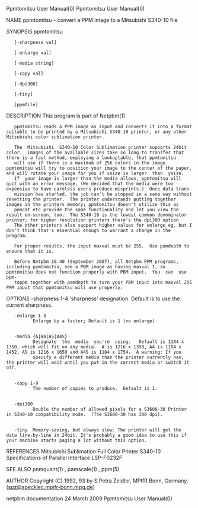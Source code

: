 Ppmtomitsu User Manual(0)                                                                                                                                                           Ppmtomitsu User Manual(0)



NAME
       ppmtomitsu - convert a PPM image to a Mitsubishi S340-10 file


SYNOPSIS
       ppmtomitsu

       [-sharpness val]

       [-enlarge val]

       [-media string]

       [-copy val]

       [-dpi300]

       [-tiny]

       [ppmfile]


DESCRIPTION
       This program is part of Netpbm(1)

       ppmtomitsu reads a PPM image as input and converts it into a format suitable to be printed by a Mitsubishi S340-10 printer, or any other Mitsubishi color sublimation printer.

       The  Mitsubishi  S340-10 Color Sublimation printer supports 24bit color.  Images of the available sizes take so long to transfer that there is a fast method, employing a lookuptable, that ppmtomitsu
       will use if there is a maximum of 256 colors in the image.  ppmtomitsu will try to position your image to the center of the paper, and will rotate your image for you if xsize is larger  than  ysize.
       If  your image is larger than the media allows, ppmtomitsu will quit with an error message. (We decided that the media were too expensive to have careless users produce misprints.)  Once data trans-
       mission has started, the job can't be stopped in a sane way without resetting the printer.  The printer understands putting together images in the printers memory; ppmtomitsu doesn't utilize this as
       pnmcat etc provide the same functionality and let you view the result on-screen, too.  The S340-10 is the lowest common denominator printer; for higher resolution printers there's the dpi300 option.
       The other printers also support higher values for enlarge eg, but I don't think that's essential enough to warrant a change in the program.

       For proper results, the input maxval must be 255.  Use pamdepth to ensure that it is.

       Before Netpbm 10.40 (September 2007), all Netpbm PPM programs, including ppmtomitsu, see a PBM image as having maxval 1, so ppmtomitsu does not function properly with PBM input.  You  can  use  ppm-
       toppm together with pamdepth to turn your PBM input into maxval 255 PPM input that ppmtomitsu will use properly.



OPTIONS
       -sharpness 1-4
              'sharpness' designation.  Default is  to use the current sharpness.


       -enlarge 1-3
              Enlarge by a factor; Default is 1 (no enlarge)


       -media {A|A4|AS|A4S}
              Designate  the  media  you're  using.   Default is 1184 x 1350, which will fit on any media.  A is 1216 x 1350, A4 is 1184 x 1452, AS is 1216 x 1650 and A4S is 1184 x 1754.  A warning: If you
              specify a different media than the printer currently has, the printer will wait until you put in the correct media or switch it off.


       -copy 1-9
              The number of copies to produce.  Default is 1.


       -dpi300
              Double the number of allowed pixels for a S3600-30 Printer in S340-10 compatibility mode.  (The S3600-30 has 300 dpi).


       -tiny  Memory-saving, but always slow. The printer will get the data line-by-line in 24bit. It's probably a good idea to use this if your machine starts paging a lot without this option.




REFERENCES
       Mitsubishi Sublimation Full Color Printer S340-10 Specifications of Parallel Interface LSP-F0232F


SEE ALSO
       pnmquant(1) , pamscale(1) , ppm(5)



AUTHOR
       Copyright (C) 1992, 93 by S.Petra Zeidler, MPIfR Bonn, Germany.  (spz@specklec.mpifr-bonn.mpg.de)



netpbm documentation                                                                            24 March 2009                                                                       Ppmtomitsu User Manual(0)
